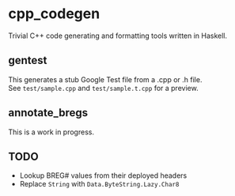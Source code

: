 # cpp_codegen
Trivial C++ code generating and formatting tools written in Haskell.

## gentest
This generates a stub Google Test file from a .cpp or .h file.  
See `test/sample.cpp` and `test/sample.t.cpp` for a preview.

## annotate_bregs
This is a work in progress.

## TODO
* Lookup BREG# values from their deployed headers
* Replace `String` with `Data.ByteString.Lazy.Char8`
